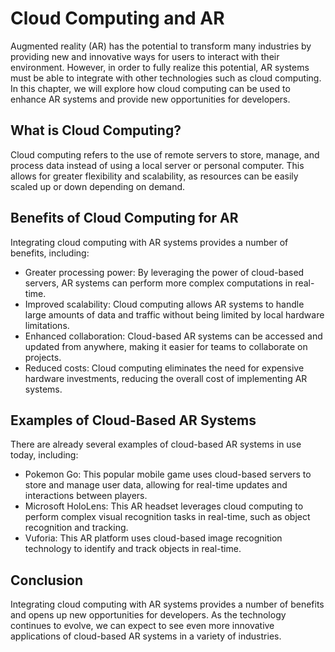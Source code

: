Cloud Computing and AR
======================================================================

Augmented reality (AR) has the potential to transform many industries by providing new and innovative ways for users to interact with their environment. However, in order to fully realize this potential, AR systems must be able to integrate with other technologies such as cloud computing. In this chapter, we will explore how cloud computing can be used to enhance AR systems and provide new opportunities for developers.

What is Cloud Computing?
------------------------

Cloud computing refers to the use of remote servers to store, manage, and process data instead of using a local server or personal computer. This allows for greater flexibility and scalability, as resources can be easily scaled up or down depending on demand.

Benefits of Cloud Computing for AR
----------------------------------

Integrating cloud computing with AR systems provides a number of benefits, including:

* Greater processing power: By leveraging the power of cloud-based servers, AR systems can perform more complex computations in real-time.
* Improved scalability: Cloud computing allows AR systems to handle large amounts of data and traffic without being limited by local hardware limitations.
* Enhanced collaboration: Cloud-based AR systems can be accessed and updated from anywhere, making it easier for teams to collaborate on projects.
* Reduced costs: Cloud computing eliminates the need for expensive hardware investments, reducing the overall cost of implementing AR systems.

Examples of Cloud-Based AR Systems
----------------------------------

There are already several examples of cloud-based AR systems in use today, including:

* Pokemon Go: This popular mobile game uses cloud-based servers to store and manage user data, allowing for real-time updates and interactions between players.
* Microsoft HoloLens: This AR headset leverages cloud computing to perform complex visual recognition tasks in real-time, such as object recognition and tracking.
* Vuforia: This AR platform uses cloud-based image recognition technology to identify and track objects in real-time.

Conclusion
----------

Integrating cloud computing with AR systems provides a number of benefits and opens up new opportunities for developers. As the technology continues to evolve, we can expect to see even more innovative applications of cloud-based AR systems in a variety of industries.
